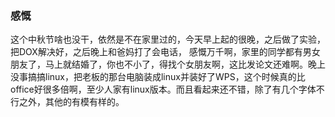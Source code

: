 ### 感慨
这个中秋节啥也没干，依然是不在家里过的，今天早上起的很晚，之后做了实验，把DOX解决好，之后晚上和爸妈打了会电话，
感慨万千啊，家里的同学都有男女朋友了，马上就结婚了，你也不小了，得找个女朋友啊，这比发论文还难啊。晚上没事搞搞linux，把老板的那台电脑装成linux并装好了WPS，这个时候真的比office好很多倍啊，至少人家有linux版本。而且看起来还不错，除了有几个字体不行之外，其他的有模有样的。

